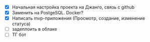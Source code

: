 - [x] Начальная настройка проекта на Джанго, связь с github
- [x] Заменить на PostgeSQL. Docker?
- [x] Написать mvp-приложения (Просмотр, создание, изменение статуса)
- [ ] задеплоить в облаке
- [ ] ТГ бот